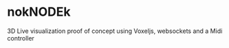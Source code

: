nokNODEk
========

3D Live visualization proof of concept using Voxeljs, websockets and a Midi controller
